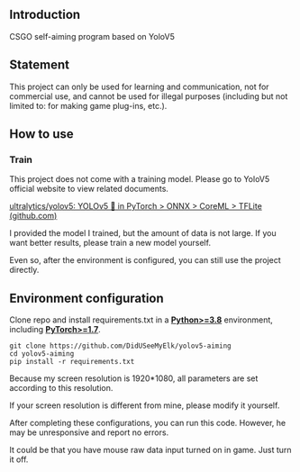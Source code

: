 ## Introduction

CSGO self-aiming program based on YoloV5

## Statement

This project can only be used for learning and communication, not for commercial use, and cannot be used for illegal purposes (including but not limited to: for making game plug-ins, etc.).

## How to use

### Train

This project does not come with a training model. Please go to YoloV5 official website to view related documents.

[ultralytics/yolov5: YOLOv5 🚀 in PyTorch > ONNX > CoreML > TFLite (github.com)](https://github.com/ultralytics/yolov5)

I provided the model I trained, but the amount of data is not large. If you want better results, please train a new model yourself.

Even so, after the environment is configured, you can still use the project directly.

## Environment configuration

Clone repo and install requirements.txt in a [**Python>=3.8**](https://www.python.org/) environment, including [**PyTorch>=1.7**](https://pytorch.org/get-started/locally/).

```
git clone https://github.com/DidUSeeMyElk/yolov5-aiming
cd yolov5-aiming
pip install -r requirements.txt
```

Because my screen resolution is 1920*1080, all parameters are set according to this resolution.

If your screen resolution is different from mine, please modify it yourself.

After completing these configurations, you can run this code. However, he may be unresponsive and report no errors.

It could be that you have mouse raw data input turned on in game. Just turn it off.